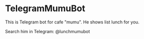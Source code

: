 # TelegramMumuBot
This is Telegram bot for cafe "mumu". 
He shows list lunch for you.

Search him in Telegram: @lunchmumubot
